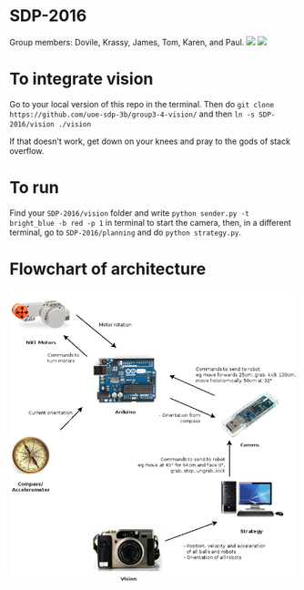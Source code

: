 # SDP-2016

Group members: Dovile, Krassy, James, Tom, Karen, and Paul.
![](https://github.com/dovito/SDP_2016/blob/master/figures/catch.gif)
![](https://github.com/dovito/SDP_2016/blob/master/figures/kick.gif)

# To integrate vision
Go to your local version of this repo in the terminal. Then
do `git clone https://github.com/uoe-sdp-3b/group3-4-vision/`
and then `ln -s SDP-2016/vision ./vision`

If that doesn't work, get down on your knees and pray to the gods of stack overflow.

# To run
Find your `SDP-2016/vision` folder and write `python sender.py -t bright_blue -b red -p 1` in terminal to start the camera, then, in a different terminal, go to `SDP-2016/planning` and do `python strategy.py`.

# Flowchart of architecture
![alt tag](https://github.com/dovito/SDP_2016/blob/master/figures/flowchart.png)

